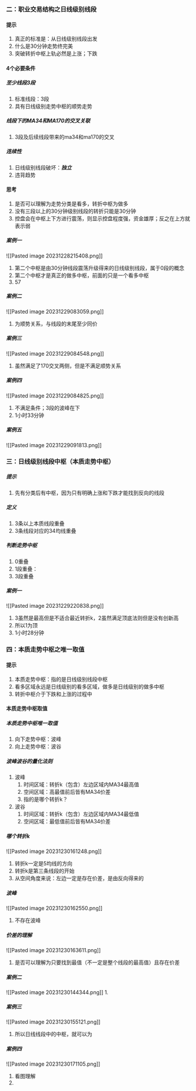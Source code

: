 ### 二：职业交易结构之日线级别线段
####  提示
1. 真正的标准是：从日线级别线段出发
2. 什么是30分钟走势终完美
3. 突破转折中枢上轨必然是上涨；下跌
#### 4个必要条件
##### 至少线段3段
1. 标准线段：3段
2. 具有日线级别走势中枢的顺势走势
##### 线段下的MA34和MA170的交叉关联
1. 3段及后续线段带来的ma34和ma170的交叉
##### 连续性
1. 日线级别线段破坏：***独立***
2. 违背趋势
#### 思考
1. 是否可以理解为走势分类是看多，转折中枢为做多
2. 没有三段以上的30分钟级别线段的转折只能是30分钟
3. 控盘会在中枢上下方进行震荡，则显示控盘程度强，资金雄厚；反之在上方就表示弱
##### 案例一
![[Pasted image 20231228215408.png]]
1. 第二个中枢是由30分钟线段震荡升级得来的日线级别线段，属于0段的概念
2. 第二个中枢才是真正的做多中枢，前面的只是一个看多中枢
3. 57
##### 案例二
![[Pasted image 20231229083059.png]]
1. 为顺势关系，与线段的末尾至少同价
##### 案例三
![[Pasted image 20231229084548.png]]
1. 虽然满足了170交叉两侧，但是不满足顺势关系
##### 案例四
![[Pasted image 20231229084825.png]]
1. 不满足条件；3段的波峰在下
2. 1小时33分钟
##### 案例五
![[Pasted image 20231229091813.png]]
### 三：日线级别线段中枢（本质走势中枢）
##### 提示
1. 先有分类后有中枢，因为只有明确上涨和下跌才能找到反向的线段
##### 定义
1. 3条以上本质线段重叠
2. 3条线段对应的34均线重叠
##### 判断走势中枢
1. 0重叠
2. 1段重叠：
3. 3段重叠
##### 案例一
![[Pasted image 20231229220838.png]]
1. 3虽然是最高但是不适合最近转折k，2虽然满足顶底法则但是没有创新高
2. 所以1为顶
3. 1小时28分钟
### 四：本质走势中枢之唯一取值
#### 提示
1. 本质走势中枢：指的是日线级别线段中枢
2. 看多区域永远是日线级别的看多区域，做多是日线级别的做多中枢
3. 转折中枢介于下跌和上涨的过程中
#### 本质走势中枢取值
##### 本质走势中枢唯一取值
1. 向下走势中枢：波峰
2. 向上走势中枢：波谷
##### 波峰波谷的量化法则
1. 波峰
	1. 时间区域：转折k（包含）左边区域内MA34最高值
	2. 空间区域：高最值前后皆有MA34价差
	3. 指的是哪个转折k？
2. 波谷
	1. 时间区域：转折k（包含）左边区域内MA34最低值
	2. 空间区域：最低值前后皆有MA34价差
##### 哪个转折k
![[Pasted image 20231230161248.png]]
1. 转折k一定是5均线的方向
2. 转折k是第三条线段的开始
3. 从空间角度来说：左边一定是存在价差，是由反向得来的
##### 波峰
![[Pasted image 20231230162550.png]]
1. 不存在波峰
##### 价差的理解
![[Pasted image 20231230163611.png]]
1. 是否可以理解为只要找到最值（不一定是整个线段的最高值）且存在价差

##### 案例二
![[Pasted image 20231230144344.png]]
1. 
##### 案例三
![[Pasted image 20231230155121.png]]
1. 所以日线线段中的中枢，就可以为
##### 案例四
![[Pasted image 20231230171105.png]]
1. 看图理解
2. 
